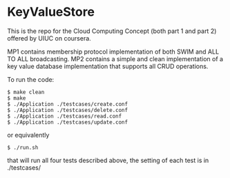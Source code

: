 # KeyValueStore
This is the repo for the Cloud Computing Concept (both part 1 and part 2) offered by UIUC on coursera. 

MP1 contains membership protocol implementation of both SWIM and ALL TO ALL broadcasting. MP2 contains a simple and clean implementation of a key value database implementation that supports all CRUD operations. 

To run the code: 
```
$ make clean
$ make
$ ./Application ./testcases/create.conf
$ ./Application ./testcases/delete.conf
$ ./Application ./testcases/read.conf
$ ./Application ./testcases/update.conf
```
or equivalently
```
$ ./run.sh
```
that will run all four tests described above, the setting of each test is in ./testcases/